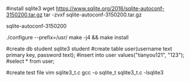 #install sqlite3
  wget https://www.sqlite.org/2016/sqlite-autoconf-3150200.tar.gz
  tar -zvxf  sqlite-autoconf-3150200.tar.gz 

  sqlite-autoconf-3150200

  ./configure  --prefix=/usr/
  make -j4 && make install
 
#create db student
  sqlite3 student
#create table user(username text primary key, password text); 
#insert into user values("tianyou121", "123");
#select * from user;

#create test file
  vim sqlite3_t.c
  gcc -o sqlite_t sqlite3_t.c -lsqlite3
